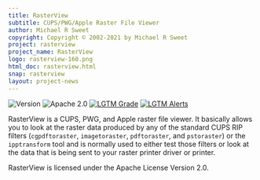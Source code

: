 ```yaml
---
title: RasterView
subtitle: CUPS/PWG/Apple Raster File Viewer
author: Michael R Sweet
copyright: Copyright © 2002-2021 by Michael R Sweet
project: rasterview
project_name: RasterView
logo: rasterview-160.png
html_doc: rasterview.html
snap: rasterview
layout: project-news
---
```


![Version](https://img.shields.io/github/v/release/michaelrsweet/rasterview?include_prereleases)
![Apache 2.0](https://img.shields.io/github/license/michaelrsweet/rasterview)
[![LGTM Grade](https://img.shields.io/lgtm/grade/cpp/github/michaelrsweet/rasterview)](https://lgtm.com/projects/g/michaelrsweet/rasterview/context:cpp)
[![LGTM Alerts](https://img.shields.io/lgtm/alerts/github/michaelrsweet/rasterview)](https://lgtm.com/projects/g/michaelrsweet/rasterview/)

RasterView is a CUPS, PWG, and Apple raster file viewer.  It basically allows
you to look at the raster data produced by any of the standard CUPS RIP filters
(`cgpdftoraster`, `imagetoraster`, `pdftoraster`, and `pstoraster`) or the
`ipptransform` tool and is normally used to either test those filters or look
at the data that is being sent to your raster printer driver or printer.

RasterView is licensed under the Apache License Version 2.0.
